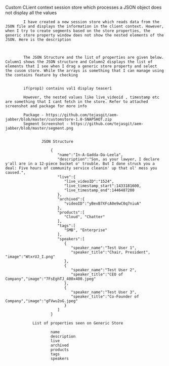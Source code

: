 Custom CLient context  session store which processes a JSON object does not display all the values 

			I have created a new session store which reads data from the JSON file and displays the information in the client context. However, when I try to create segments based on the store properties, the generic store property window does not show the nested elements of the JSON. Here is the description

		

			The JSON Structure and the list of properties are given below. Column1 shows the JSON structure and Column2 displays the list of elements that I see when I drag a generic store property and select the cusom store. While the arrays is something that I can manage using the contains feature by checking


			if(prop1) contains val1 display teaser1

			However, the nested values like live_videoid , timestamp etc are something that I cant fetch in the store. Refer to attached screenshot and package for more info
			
			Package - https://github.com/tejasgit/aem-jabber/blob/master/customstore-1.0-SNAPSHOT.zip
			Segment Screenshot - https://github.com/tejasgit/aem-jabber/blob/master/segment.png

		
					JSON Structure
					
						{  
						   "name":"In-A-Gadda-Da-Leela",
						   "description":"Son, as your lawyer, I declare y'all are in a 12-piece bucket o' trouble. But I done struck you a deal: Five hours of community service cleanin' up that ol' mess you caused.",
						   "live":{  
						      "live_videoID":"1524",
						      "live_timestamp_start":1433181600,
						      "live_timestamp_end":1446487200
						   },
						   "archived":{  
						      "videoID":"yBevB7XFcA0e9wC0q7niuA"
						   },
						   "products":[  
						      "Cloud", "Chatter"
						   ],
						   "tags":[  
						      "SMB", "Enterprise"
						   ],
						   "speakers":[  
						      {  
						         "speaker_name":"Test User 1",
						         "speaker_title":"Chair, President", "image":"WtxrUJ_I.png"
						      },
						      {  
						         "speaker_name":"Test User 2",
						         "speaker_title":"CEO of Company","image":"7FsEghTJ_400x400.jpeg"
						      },
						      {  
						         "speaker_name":"Test User 3",
						         "speaker_title":"Co-Founder of Company","image":"gFVwu2oG.jpeg"
						      }
						   ]
						}

				List of properties seen on Generic Store
				
						name
						description
						live
						archived
						products
						tags
						speakers

